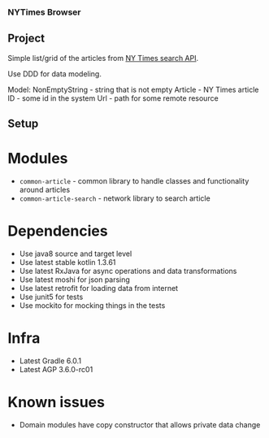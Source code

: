 ### NYTimes Browser

## Project
Simple list/grid of the articles from [NY Times search API](https://developer.nytimes.com/docs/articlesearch-product/1/overview).

Use DDD for data modeling.

Model:
NonEmptyString - string that is not empty
Article - NY Times article
ID - some id in the system
Url - path for some remote resource

## Setup

# Modules
* `common-article` - common library to handle classes and functionality around articles
* `common-article-search` - network library to search article 

# Dependencies
* Use java8 source and target level
* Use latest stable kotlin 1.3.61
* Use latest RxJava for async operations and data transformations
* Use latest moshi for json parsing
* Use latest retrofit for loading data from internet
* Use junit5 for tests
* Use mockito for mocking things in the tests

# Infra
* Latest Gradle 6.0.1
* Latest AGP 3.6.0-rc01

# Known issues
* Domain modules have copy constructor that allows private data change
